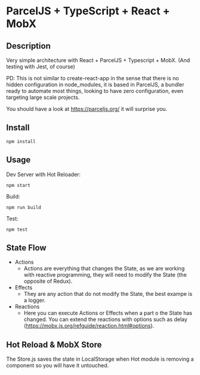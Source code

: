 # ParcelJS + TypeScript + React + MobX

## Description

Very simple architecture with React + ParcelJS + Typescript + MobX. (And testing with Jest, of course) 

PD: This is not similar to create-react-app in the sense that there is no hidden configuration in node_modules, it is based in ParcelJS, a bundler ready to automate most things, looking to have zero configuration, even targeting large scale projects.

You should have a look at https://parceljs.org/ it will surprise you.

## Install

```
npm install
```

## Usage

Dev Server with Hot Reloader:

```
npm start
```

Build:

```
npm run build
```

Test:

```
npm test
```

## State Flow

* Actions
  * Actions are everything that changes the State, as we are working with
    reactive programming, they will need to modify the State (the opposite of
    Redux).
* Effects
  * They are any action that do not modify the State, the best exampe is a
    logger.
* Reactions
  * Here you can execute Actions or Effects when a part o the State has changed.
    You can extend the reactions with options such as delay
    (https://mobx.js.org/refguide/reaction.html#options).

## Hot Reload & MobX Store

The Store.js saves the state in LocalStorage when Hot module is removing a
component so you will have it untouched.
